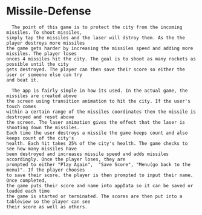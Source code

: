 # Missile-Defense

	  The point of this game is to protect the city from the incoming missiles. To shoot missiles, 
	simply tap the missiles and the laser will dstroy them. As the the player destroys more missiles 
	the game gets harder by increasing the missiles speed and adding more missiles. The player loses 
	onces 4 missiles hit the city. The goal is to shoot as many rockets as possible until the city 
	gets destroyed. The player can then save their score so either the user or someone else can try 
	and beat it.

	  The app is fairly simple in how its used. In the actual game, the missiles are created above
	the screen using transition animation to hit the city. If the user's touch comes
	within a certain range of the missiles coordinates then the missile is destroyed and reset above 
	the screen. The laser animation gives the effect that the laser is shooting down the missiles.
	Each time the user destroys a missile the game keeps count and also keeps count of the city's 
	health. Each hit takes 25% of the city's health. The game checks to see how many missiles have
	been destroyed and increases missile speed and adds missiles accordingly. Once the player loses, they are 
	prompted to either "Play Again",  "Save Score", "Menu(go back to the menu)". If the player chooses
	to save their score, the player is then prompted to input their name. Once completed, 
	the game puts their score and name into appData so it can be saved or loaded each time 
	the game is started or terminated. The scores are then put into a tableview so the player can see
	their score as well as others.
